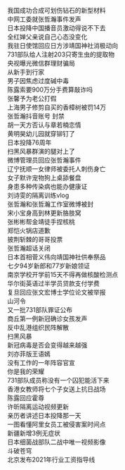 我国成功合成可划伤钻石的新型材料  
中网工委就张哲瀚事件发声  
日本投降中国播音员激动得说不下去  
全红婵父亲说自己心态没变化  
我驻日使馆回应日方涉靖国神社消极动向  
731部队给人注射203只寄生虫的提取物  
央视曝光微信群理财骗局  
从新手到行家  
男子因焦虑过度碱中毒  
陈露索要900万分手费算敲诈吗  
张馨予为老公打假  
上海男子修剪自买的香樟树被罚14万  
张哲瀚抖音账号 封禁  
胡一天方否认与章若楠恋情  
黄明昊幼儿园就穿铆钉了  
日本投降76周年  
扫黑风暴群演的腿对上了  
微博管理员回应张哲瀚事件  
辽宁抚顺一女律师被委托人刺伤身亡  
女子默许宠物狗上桌舔餐盘  
身患多种传染病也能办健康证  
刘诗雯的隔离训练vlog  
张哲瀚和张哲瀚工作室微博被封  
宋小宝身高到林更新胳肢窝  
张彬彬帮金靖徒手捏核桃  
郑恺火锅店道歉  
披荆斩棘的哥哥投票  
张哲瀚超话关闭  
日本首相菅义伟向靖国神社供奉祭品  
七夕94岁新郎和77岁新娘领证  
南京学校开学前15天不得再做核酸检测点  
华尔街英语过半学员贷款支付学费  
复旦回应张文宏博士学位论文被举报  
山河令  
又一批731部队罪证公布  
商丘第一例新冠确诊女孩发声  
反中乱港组织民阵解散  
扫黑风暴  
新冠病毒是否会变得越来越强  
刘亦菲版王语嫣  
没有工作的一年阵容官宣  
你是我的荣耀  
731部队成员称没有一个囚犯能活下来  
香港女教师将七个子女送上抗日战场  
陈露回应霍尊  
许昕隔离运动视频更新  
亲历者讲述日本投降那一天  
一图看懂阿里女员工被侵害案时间点  
新疆新增3例无症状  
日本细菌战部队二战中唯一视频影像  
斗破苍穹  
北京发布2021年行业工资指导线  
